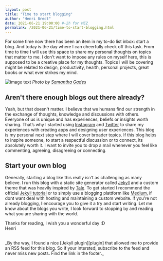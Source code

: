 ```yaml
---
layout: post
title: "Time to start blogging"
author: "Henri Bredt"
date: 2021-06-21 19:00:00 #-2h for MEZ
permalink: /2021-06-21/time-to-start-blogging.html 
---
```


For some time now there has been an item in my to-do list inbox: start a blog. And today is the day where I can cheerfully check off this task. From time to time I will use this space to share my personal thoughts on topics that matter to me. I don't want to impose any rules on myself here, this is supposed to be a creative place for my thoughts. Topics I will be covering might be related to design, productivity, health, personal projects, great books or what ever strikes my mind.

![image text](/blog/assets/images/2021-06-19-header.jpg)
*Photo by [Samantha Gades][image_source]*

## Aren't there enough blogs out there already?
Yeah, but that doesn't matter. I believe that we humans find our strength in the exchange of thoughts, knowledge and discussions with others. Everyone of us is unique and has experiences, beliefs or insights worth sharing. That’s why I started using [Instagram][insta] and [Twitter][twitter] to share my experiences with creating apps and designing user experiences. This blog is my personal next step where I will cover broader topics. If this blog helps to inspire someone, to start a respectful discussion or to connect, its absolutely worth it. I want to invite you to drop a mail whenever you feel like commenting, agreeing, disagreeing or connecting.

## Start your own blog
 Generally, starting a blog like this really isn't as challenging as many believe. I run this blog with a static site generator called [Jekyll][jekyll] and a custom theme that was heavily inspired by [Tale][tale]. To get started I recommend the official [Jekyll tutorial][tutorial] or to simply use a blogging plattform like [Medium][medium], if dont want deal with hosting and maintaining a custom website. If you're not already blogging, I encourage you to give it a try and start writing. Let me know about the blogs you write, I look forward to stopping by and reading what you are sharing with the world.

Thanks for reading, I wish you a wonderful day :D  
Henri

<br>
_By the way, I found a nice [Jekyll plugin][plugin] that allowed me to provide an RSS feed for this blog. So if your intersted, subscribe to the feed and never miss new posts. Find the link in the footer._

[insta]: https://www.instagram.com/henricreates/
[twitter]: https://twitter.com/henricreates
[image_source]: https://unsplash.com/photos/BlIhVfXbi9s
[jekyll]: https://jekyllrb.com
[tale]: https://github.com/chesterhow/tale
[github]: https://github.com/henribredt/blog
[plugin]: https://github.com/jekyll/jekyll-feed
[tutorial]: https://jekyllrb.com/docs/step-by-step/01-setup/
[medium]: https://medium.com/
